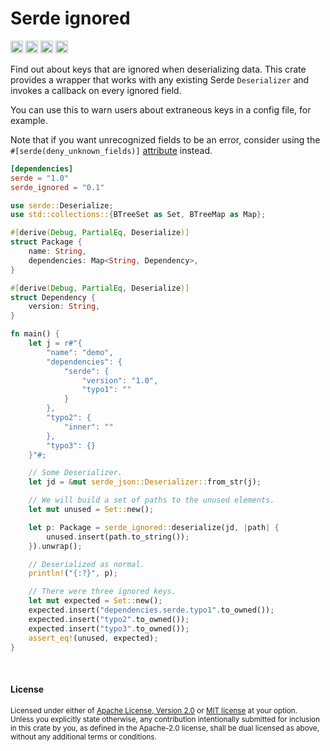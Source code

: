 # Serde ignored

[<img alt="github" src="https://img.shields.io/badge/github-dtolnay/serde--ignored-8da0cb?style=for-the-badge&labelColor=555555&logo=github" height="20">](https://github.com/dtolnay/serde-ignored)
[<img alt="crates.io" src="https://img.shields.io/crates/v/serde_ignored.svg?style=for-the-badge&color=fc8d62&logo=rust" height="20">](https://crates.io/crates/serde_ignored)
[<img alt="docs.rs" src="https://img.shields.io/badge/docs.rs-serde__ignored-66c2a5?style=for-the-badge&labelColor=555555&logo=docs.rs" height="20">](https://docs.rs/serde_ignored)
[<img alt="build status" src="https://img.shields.io/github/actions/workflow/status/dtolnay/serde-ignored/ci.yml?branch=master&style=for-the-badge" height="20">](https://github.com/dtolnay/serde-ignored/actions?query=branch%3Amaster)

Find out about keys that are ignored when deserializing data. This crate
provides a wrapper that works with any existing Serde `Deserializer` and invokes
a callback on every ignored field.

You can use this to warn users about extraneous keys in a config file, for
example.

Note that if you want unrecognized fields to be an error, consider using the
`#[serde(deny_unknown_fields)]` [attribute] instead.

[attribute]: https://serde.rs/attributes.html

```toml
[dependencies]
serde = "1.0"
serde_ignored = "0.1"
```

```rust
use serde::Deserialize;
use std::collections::{BTreeSet as Set, BTreeMap as Map};

#[derive(Debug, PartialEq, Deserialize)]
struct Package {
    name: String,
    dependencies: Map<String, Dependency>,
}

#[derive(Debug, PartialEq, Deserialize)]
struct Dependency {
    version: String,
}

fn main() {
    let j = r#"{
        "name": "demo",
        "dependencies": {
            "serde": {
                "version": "1.0",
                "typo1": ""
            }
        },
        "typo2": {
            "inner": ""
        },
        "typo3": {}
    }"#;

    // Some Deserializer.
    let jd = &mut serde_json::Deserializer::from_str(j);

    // We will build a set of paths to the unused elements.
    let mut unused = Set::new();

    let p: Package = serde_ignored::deserialize(jd, |path| {
        unused.insert(path.to_string());
    }).unwrap();

    // Deserialized as normal.
    println!("{:?}", p);

    // There were three ignored keys.
    let mut expected = Set::new();
    expected.insert("dependencies.serde.typo1".to_owned());
    expected.insert("typo2".to_owned());
    expected.insert("typo3".to_owned());
    assert_eq!(unused, expected);
}
```

<br>

#### License

<sup>
Licensed under either of <a href="LICENSE-APACHE">Apache License, Version
2.0</a> or <a href="LICENSE-MIT">MIT license</a> at your option.
</sup>

<br>

<sub>
Unless you explicitly state otherwise, any contribution intentionally submitted
for inclusion in this crate by you, as defined in the Apache-2.0 license, shall
be dual licensed as above, without any additional terms or conditions.
</sub>
